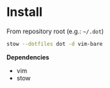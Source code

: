 # Install

From repository root (e.g.: `~/.dot`)

```bash
stow --dotfiles dot -d vim-bare
```

**Dependencies**
- vim
- stow
